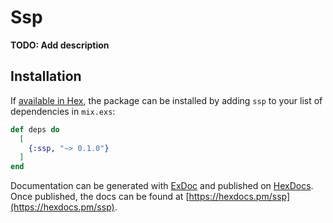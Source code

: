 # Ssp

**TODO: Add description**

## Installation

If [available in Hex](https://hex.pm/docs/publish), the package can be installed
by adding `ssp` to your list of dependencies in `mix.exs`:

```elixir
def deps do
  [
    {:ssp, "~> 0.1.0"}
  ]
end
```

Documentation can be generated with [ExDoc](https://github.com/elixir-lang/ex_doc)
and published on [HexDocs](https://hexdocs.pm). Once published, the docs can
be found at [https://hexdocs.pm/ssp](https://hexdocs.pm/ssp).

